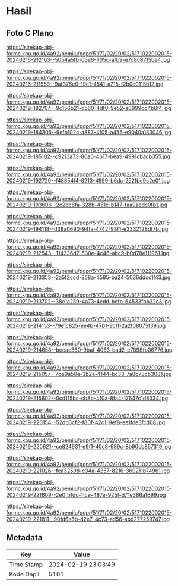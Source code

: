 # Hasil

## Foto C Plano

https://sirekap-obj-formc.kpu.go.id/4a92/pemilu/pdpr/51/71/02/20/02/5171022002015-20240216-212103--50b4a5fb-05e6-405c-afb9-e7d8c8715be4.jpg

https://sirekap-obj-formc.kpu.go.id/4a92/pemilu/pdpr/51/71/02/20/02/5171022002015-20240216-211553--9af376e0-19c1-4541-a715-f2b0c0115b12.jpg

https://sirekap-obj-formc.kpu.go.id/4a92/pemilu/pdpr/51/71/02/20/02/5171022002015-20240219-182704--9c156b21-d560-4df0-9e52-a0999dc4b6f4.jpg

https://sirekap-obj-formc.kpu.go.id/4a92/pemilu/pdpr/51/71/02/20/02/5171022002015-20240219-184305--9efb102c-a887-4f05-a456-e9040a133046.jpg

https://sirekap-obj-formc.kpu.go.id/4a92/pemilu/pdpr/51/71/02/20/02/5171022002015-20240219-185102--c9213a73-86a6-4617-bea9-4991cbacb355.jpg

https://sirekap-obj-formc.kpu.go.id/4a92/pemilu/pdpr/51/71/02/20/02/5171022002015-20240219-192729--f48854f4-8213-4999-b6dc-252fbe9c2e01.jpg

https://sirekap-obj-formc.kpu.go.id/4a92/pemilu/pdpr/51/71/02/20/02/5171022002015-20240219-193606--2c2cb6fa-328b-451c-b147-faa9aedc0fb1.jpg

https://sirekap-obj-formc.kpu.go.id/4a92/pemilu/pdpr/51/71/02/20/02/5171022002015-20240219-194118--d38a0690-94fa-4742-98f1-e3332128df7b.jpg

https://sirekap-obj-formc.kpu.go.id/4a92/pemilu/pdpr/51/71/02/20/02/5171022002015-20240219-212543--114236d7-530e-4c46-abc9-b0d78e111961.jpg

https://sirekap-obj-formc.kpu.go.id/4a92/pemilu/pdpr/51/71/02/20/02/5171022002015-20240219-213353--2a5f2ccd-858a-4585-ba24-5036ddcc1f43.jpg

https://sirekap-obj-formc.kpu.go.id/4a92/pemilu/pdpr/51/71/02/20/02/5171022002015-20240219-213702--38c1a259-4a73-4cdd-befb-64533fbb22c3.jpg

https://sirekap-obj-formc.kpu.go.id/4a92/pemilu/pdpr/51/71/02/20/02/5171022002015-20240219-214153--79e1c825-ee4b-47b1-9c1f-2a2f08075f39.jpg

https://sirekap-obj-formc.kpu.go.id/4a92/pemilu/pdpr/51/71/02/20/02/5171022002015-20240219-214658--beeac360-9baf-4063-bad2-e7898fb36776.jpg

https://sirekap-obj-formc.kpu.go.id/4a92/pemilu/pdpr/51/71/02/20/02/5171022002015-20240219-215057--7be9a50e-3b2a-4144-bc33-7a8b78cb3081.jpg

https://sirekap-obj-formc.kpu.go.id/4a92/pemilu/pdpr/51/71/02/20/02/5171022002015-20240219-215602--0cd115bc-cb8b-410a-8fa4-17647c1d8334.jpg

https://sirekap-obj-formc.kpu.go.id/4a92/pemilu/pdpr/51/71/02/20/02/5171022002015-20240219-220154--52db3cf2-f80f-42c1-9ef8-ee1fde3fcd08.jpg

https://sirekap-obj-formc.kpu.go.id/4a92/pemilu/pdpr/51/71/02/20/02/5171022002015-20240219-220621--ce824931-e9f1-40c8-989c-8b90cb857319.jpg

https://sirekap-obj-formc.kpu.go.id/4a92/pemilu/pdpr/51/71/02/20/02/5171022002015-20240219-221026--fea32598-c34a-4357-8216-369211b74961.jpg

https://sirekap-obj-formc.kpu.go.id/4a92/pemilu/pdpr/51/71/02/20/02/5171022002015-20240219-221609--2e0fb1dc-1fce-487e-925f-d71e386a1699.jpg

https://sirekap-obj-formc.kpu.go.id/4a92/pemilu/pdpr/51/71/02/20/02/5171022002015-20240219-221811--90fd6e6b-d2e7-4c73-ad56-abd277259747.jpg


## Metadata

| Key        | Value               |
| ---------- | ------------------- |
| Time Stamp | 2024-02-19 23:03:49 |
| Kode Dapil | 5101                |



